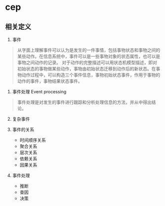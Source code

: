 #   cep
##  相关定义
1.  事件
>   从字面上理解事件可以认为是发生的一件事情，包括事物状态和事物之间的某些动作。在信息系统中，事件可以是一些事物对象的状态属性，也可以是事物之间动作的记录。
    对于动作的完整描述可以用状态机模型描述，即对初始状态的事物做某些动作，事物由初始状态迁移到动作后的新状态。在事物动作过程中，可以构造三个事件信息，事物初始状态事件，作用于事物的动作的事件，事物结果状态事件。
1.  事件处理 Event processing
>   事件处理是对发生的事件进行跟踪和分析处理信息的方法，并从中得出结论。
2.  复杂事件

3.  事件的关系
    *   时间顺序关系
    *   聚合关系
    *   层次关系
    *   依赖关系
    *   因果关系
4.  事件处理
    *   推断
    *   查因
    *   决策
